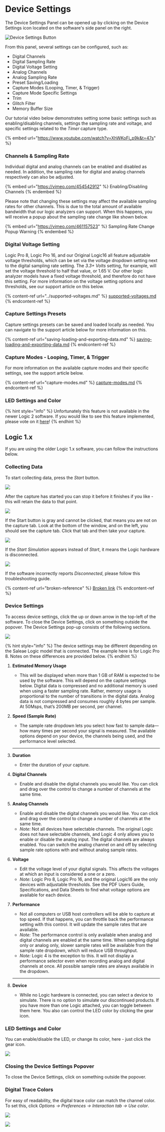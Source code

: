 # Device Settings

The Device Settings Panel can be opened up by clicking on the Device Settings icon located on the software's side panel on the right.

![Device Settings Button](<../../.gitbook/assets/Screen Shot 2021-12-07 at 1.51.02 PM (1).png>)

From this panel, several settings can be configured, such as:

* Digital Channels
* Digital Sampling Rate
* Digital Voltage Setting
* Analog Channels
* Analog Sampling Rate
* Preset Saving/Loading
* Capture Modes (Looping, Timer, & Trigger)
* Capture Mode Specific Settings
* Trim
* Glitch Filter
* Memory Buffer Size

Our tutorial video below demonstrates setting some basic settings such as enabling/disabling channels, settings the sampling rate and voltage, and specific settings related to the _Timer_ capture type.

{% embed url="https://www.youtube.com/watch?v=XhWKoFj_p9k&t=47s" %}

### Channels & Sampling Rate

Individual digital and analog channels can be enabled and disabled as needed. In addition, the sampling rate for digital and analog channels respectively can also be adjusted.&#x20;

{% embed url="https://vimeo.com/454542912" %}
Enabling/Disabling Channels
{% endembed %}

Please note that changing these settings may affect the available sampling rates for other channels. This is due to the total amount of available bandwidth that our logic analyzers can support. When this happens, you will receive a popup about the sampling rate change like shown below.

{% embed url="https://vimeo.com/461157523" %}
Sampling Rate Change Popup Warning
{% endembed %}

### Digital Voltage Setting

Logic Pro 8, Logic Pro 16, and our Original Logic16 all feature adjustable voltage thresholds, which can be set via the voltage dropdown setting next to the digital sampling rate setting. The _3.3+ Volts_ setting, for example, will set the voltage threshold to half that value, or 1.65 V. Our other logic analyzer models have a fixed voltage threshold, and therefore do not have this setting. For more information on the voltage setting options and thresholds, see our support article on this below.

{% content-ref url="../supported-voltages.md" %}
[supported-voltages.md](../supported-voltages.md)
{% endcontent-ref %}

### Capture Settings Presets

Capture settings presets can be saved and loaded locally as needed. You can navigate to the support article below for more information on this.

{% content-ref url="saving-loading-and-exporting-data.md" %}
[saving-loading-and-exporting-data.md](saving-loading-and-exporting-data.md)
{% endcontent-ref %}

### Capture Modes - Looping, Timer, & Trigger

For more information on the available capture modes and their specific settings, see the support article below.

{% content-ref url="capture-modes.md" %}
[capture-modes.md](capture-modes.md)
{% endcontent-ref %}

### LED Settings and Color

{% hint style="info" %}
Unfortunately this feature is not available in the newer Logic 2 software. If you would like to see this feature implemented, please vote on it [here](https://ideas.saleae.com/b/feature-requests/change-the-led-color-on-the-unit/)!
{% endhint %}



## Logic 1.x

If you are using the older Logic 1.x software, you can follow the instructions below.

### Collecting Data

To start collecting data, press the _Start_ button.&#x20;

![](https://trello-attachments.s3.amazonaws.com/55f0ad9685db3c82f0f3aeba/57215c9235e35b9ed39e9b66/64cb9812e6d061d6d4849d2ea37b6711/start.png)

After the capture has started you can stop it before it finishes if you like - this will retain the data to that point.

![](https://trello-attachments.s3.amazonaws.com/55f0ad9685db3c82f0f3aeba/57215c9235e35b9ed39e9b66/87b63d501eab68311e138700df896d6b/stop.png)

If the Start button is gray and cannot be clicked, that means you are not on the capture tab. Look at the bottom of the window, and on the left, you should see the capture tab. Click that tab and then take your capture.

![](https://trello-attachments.s3.amazonaws.com/55f0ad9685db3c82f0f3aeba/57215c9235e35b9ed39e9b66/da94151dbe0fd49b855da616baf0280d/start-gray.png)

If the _Start Simulation_ appears instead of _Start_, it means the Logic hardware is disconnected.

![](https://trello-attachments.s3.amazonaws.com/55f0ad9685db3c82f0f3aeba/57215c9235e35b9ed39e9b66/2a96364aca40d1f7a8f267fde311c3f0/Start-sim.png)

If the software incorrectly reports _Disconnected_, please follow this troubleshooting guide.

{% content-ref url="broken-reference" %}
[Broken link](broken-reference)
{% endcontent-ref %}

### **Device Settings**

To access device settings, click the up or down arrow in the top-left of the software. To close the Device Settings, click on something outside the popover. The Device Settings pop-up consists of the following sections.

![](https://trello-attachments.s3.amazonaws.com/55f0ad9685db3c82f0f3aeba/57215c9235e35b9ed39e9b66/596c50d7788319158f59aa598c7e2dde/dev-settings.png)

{% hint style="info" %}
The device settings may be different depending on the Saleae Logic model that is connected. The example here is for Logic Pro 8. Notes on these differences are provided below.
{% endhint %}

1.  **Estimated Memory Usage**&#x20;

    * This will be displayed when more than 1 GB of RAM is expected to be used by the software. This will depend on the capture settings below. Digital data is compressed and no additional memory is used when using a faster sampling rate. Rather, memory usage is proportional to the number of transitions in the digital data. Analog data is not compressed and consumes roughly 4 bytes per sample. At 50Msps, that’s 200MB per second, per channel.


2.  **Speed (Sample Rate)**&#x20;

    * The sample rate dropdown lets you select how fast to sample data—how many times per second your signal is measured. The available options depend on your device, the channels being used, and the performance level selected.

    ****
3.  **Duration**&#x20;

    * Enter the duration of your capture.


4.  **Digital Channels**&#x20;

    * Enable and disable the digital channels you would like. You can click and drag over the control to change a number of channels at the same time.


5.  **Analog Channels**&#x20;

    * Enable and disable the digital channels you would like. You can click and drag over the control to change a number of channels at the same time.
    * _Note:_ Not all devices have selectable channels. The original Logic does not have selectable channels, and Logic 4 only allows you to enable or disable the analog input. The digital channels are always enabled. You can switch the analog channel on and off by selecting sample rate options with and without analog sample rates.


6.  **Voltage**&#x20;

    * Edit the voltage level of your digital signals. This affects the voltages at which an input is considered a one or a zero.
    * _Note:_ Logic Pro 8, Logic Pro 16, and the original Logic16 are the only devices with adjustable thresholds. See the PDF Users Guide, Specifications, and Data Sheets to find what voltage options are available for each device.


7.  **Performance**&#x20;

    * Not all computers or USB host controllers will be able to capture at top speed. If that happens, you can throttle back the performance setting with this control. It will update the sample rates that are available.
    * _Note:_ The performance control is only available when analog and digital channels are enabled at the same time. When sampling digital only or analog only, slower sample rates will be available from the sample rate dropdown, which will reduce USB throughput.
    * _Note:_ Logic 4 is the exception to this. It will not display a performance selector even when recording analog and digital channels at once. All possible sample rates are always available in the dropdown.

    ****
8. **Device**&#x20;
   * While no Logic hardware is connected, you can select a device to simulate. There is no option to simulate our discontinued products. If you have more than one Logic attached, you can toggle between them here. You also can control the LED color by clicking the gear icon.

### **LED Settings and Color**

You can enable/disable the LED, or change its color, here - just click the gear icon.&#x20;

![](https://trello-attachments.s3.amazonaws.com/57215c9235e35b9ed39e9b66/627x95/81815d87a1783f5e6522c3d8f7a64c64/led.png)

### **Closing the Device Settings Popover**

To close the Device Settings, click on something outside the popover.

### **Digital Trace Colors**

For easy of readability, the digital trace color can match the channel color. To set this, click _Options -> Preferences -> Interaction tab -> Use color_.&#x20;

![](https://trello-attachments.s3.amazonaws.com/55f0ad9685db3c82f0f3aeba/57215c9235e35b9ed39e9b66/3a0ad36c4073896c93a4bcdaed1c6004/use-color.png)

![](https://trello-attachments.s3.amazonaws.com/55f0ad9685db3c82f0f3aeba/57215c9235e35b9ed39e9b66/2734577c8ed4c926e544e173fbb27fe5/dig-color.png)
